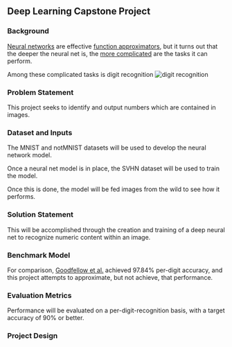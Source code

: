 ## Deep Learning Capstone Project
### Background
[Neural networks](https://en.wikipedia.org/wiki/Artificial_neural_network) are effective [function approximators](http://neuralnetworksanddeeplearning.com/chap4.html), but it turns out that the deeper the neural net is, the [more complicated](https://en.wikipedia.org/wiki/Deep_learning#Applications) are the tasks it can perform.

Among these complicated tasks is digit recognition
![digit recognition](http://techglam.com/wp-content/uploads/2013/10/reCAPTCHA.jpg)

### Problem Statement
This project seeks to identify and output numbers which are contained in images.

### Dataset and Inputs
The MNIST and notMNIST datasets will be used to develop the neural network model.

Once a neural net model is in place, the SVHN dataset will be used to train the model.

Once this is done, the model will be fed images from the wild to see how it performs.

### Solution Statement
This will be accomplished through the creation and training of a deep neural net to recognize numeric content within an image.

### Benchmark Model
For comparison, [Goodfellow et al.](http://static.googleusercontent.com/media/research.google.com/en//pubs/archive/42241.pdf) achieved 97.84% per-digit accuracy, and this project attempts to approximate, but not achieve, that performance.

### Evaluation Metrics
Performance will be evaluated on a per-digit-recognition basis, with a target accuracy of 90% or better.  

### Project Design
